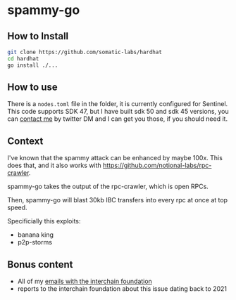 # spammy-go

## How to Install

```bash
git clone https://github.com/somatic-labs/hardhat
cd hardhat
go install ./...
```

## How to use

There is a `nodes.toml` file in the folder, it is currently configured for Sentinel.  This code supports SDK 47, but I have built sdk 50 and sdk 45 versions, you can [contact me](https://x.com/gadikian) by twitter DM and I can get you those, if you should need it.  

## Context

I've known that the spammy attack can be enhanced by maybe 100x.  This does that, and it also works with https://github.com/notional-labs/rpc-crawler.

spammy-go takes the output of the rpc-crawler, which is open RPCs.  

Then, spammy-go will blast 30kb IBC transfers into every rpc at once at top speed.  

Specificially this exploits:

* banana king
* p2p-storms



## Bonus content

* All of my [emails with the interchain foundation](./emails)
* reports to the interchain foundation about this issue dating back to 2021



